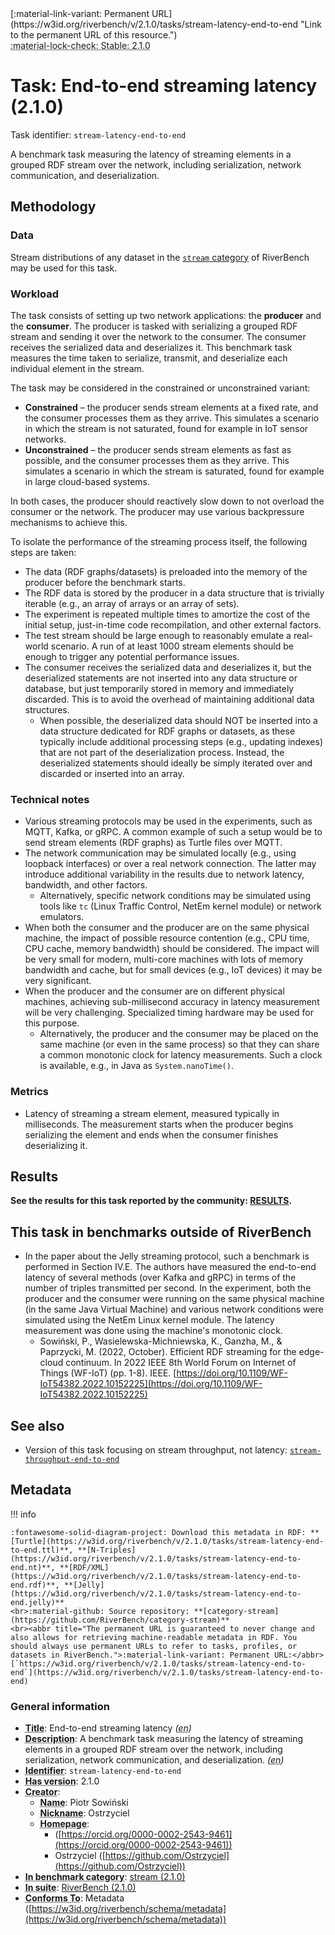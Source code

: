 <div markdown class="rb-top-buttons"><div markdown>[:material-link-variant: Permanent URL](https://w3id.org/riverbench/v/2.1.0/tasks/stream-latency-end-to-end "Link to the permanent URL of this resource.")</div><div markdown><abbr title="This page corresponds to a stable release of RiverBench, so it cannot be edited. If you want to edit this page, go to the development version by selecting 'dev' from the version selector in the top navigation bar.">:material-lock-check: Stable: 2.1.0</abbr></div></div>

# Task: End-to-end streaming latency (2.1.0)

Task identifier: `stream-latency-end-to-end`

A benchmark task measuring the latency of streaming elements in a grouped RDF stream over the network, including serialization, network communication, and deserialization.

## Methodology

### Data

Stream distributions of any dataset in the [`stream` category](../../categories/stream/index.md) of RiverBench may be used for this task.

### Workload

The task consists of setting up two network applications: the **producer** and the **consumer**. The producer is tasked with serializing a grouped RDF stream and sending it over the network to the consumer. The consumer receives the serialized data and deserializes it. This benchmark task measures the time taken to serialize, transmit, and deserialize each individual element in the stream.

The task may be considered in the constrained or unconstrained variant:

- **Constrained** – the producer sends stream elements at a fixed rate, and the consumer processes them as they arrive. This simulates a scenario in which the stream is not saturated, found for example in IoT sensor networks.
- **Unconstrained** – the producer sends stream elements as fast as possible, and the consumer processes them as they arrive. This simulates a scenario in which the stream is saturated, found for example in large cloud-based systems.

In both cases, the producer should reactively slow down to not overload the consumer or the network. The producer may use various backpressure mechanisms to achieve this.

To isolate the performance of the streaming process itself, the following steps are taken:

- The data (RDF graphs/datasets) is preloaded into the memory of the producer before the benchmark starts.
- The RDF data is stored by the producer in a data structure that is trivially iterable (e.g., an array of arrays or an array of sets).
- The experiment is repeated multiple times to amortize the cost of the initial setup, just-in-time code recompilation, and other external factors.
- The test stream should be large enough to reasonably emulate a real-world scenario. A run of at least 1000 stream elements should be enough to trigger any potential performance issues.
- The consumer receives the serialized data and deserializes it, but the deserialized statements are not inserted into any data structure or database, but just temporarily stored in memory and immediately discarded. This is to avoid the overhead of maintaining additional data structures.
    - When possible, the deserialized data should NOT be inserted into a data structure dedicated for RDF graphs or datasets, as these typically include additional processing steps (e.g., updating indexes) that are not part of the deserialization process. Instead, the deserialized statements should ideally be simply iterated over and discarded or inserted into an array.

### Technical notes

- Various streaming protocols may be used in the experiments, such as MQTT, Kafka, or gRPC. A common example of such a setup would be to send stream elements (RDF graphs) as Turtle files over MQTT.
- The network communication may be simulated locally (e.g., using loopback interfaces) or over a real network connection. The latter may introduce additional variability in the results due to network latency, bandwidth, and other factors.
    - Alternatively, specific network conditions may be simulated using tools like `tc` (Linux Traffic Control, NetEm kernel module) or network emulators.
- When both the consumer and the producer are on the same physical machine, the impact of possible resource contention (e.g., CPU time, CPU cache, memory bandwidth) should be considered. The impact will be very small for modern, multi-core machines with lots of memory bandwidth and cache, but for small devices (e.g., IoT devices) it may be very significant.
- When the producer and the consumer are on different physical machines, achieving sub-millisecond accuracy in latency measurement will be very challenging. Specialized timing hardware may be used for this purpose.
    - Alternatively, the producer and the consumer may be placed on the same machine (or even in the same process) so that they can share a common monotonic clock for latency measurements. Such a clock is available, e.g., in Java as `System.nanoTime()`.

### Metrics

- Latency of streaming a stream element, measured typically in milliseconds. The measurement starts when the producer begins serializing the element and ends when the consumer finishes deserializing it.

## Results

**See the results for this task reported by the community: [RESULTS](results.md).**

## This task in benchmarks outside of RiverBench

- In the paper about the Jelly streaming protocol, such a benchmark is performed in Section IV.E. The authors have measured the end-to-end latency of several methods (over Kafka and gRPC) in terms of the number of triples transmitted per second. In the experiment, both the producer and the consumer were running on the same physical machine (in the same Java Virtual Machine) and various network conditions were simulated using the NetEm Linux kernel module. The latency measurement was done using the machine's monotonic clock.
    - Sowiński, P., Wasielewska-Michniewska, K., Ganzha, M., & Paprzycki, M. (2022, October). Efficient RDF streaming for the edge-cloud continuum. In 2022 IEEE 8th World Forum on Internet of Things (WF-IoT) (pp. 1-8). IEEE. [https://doi.org/10.1109/WF-IoT54382.2022.10152225](https://doi.org/10.1109/WF-IoT54382.2022.10152225)

## See also

- Version of this task focusing on stream throughput, not latency: [`stream-throughput-end-to-end`](../stream-throughput-end-to-end/index.md)


## Metadata



!!! info

    :fontawesome-solid-diagram-project: Download this metadata in RDF: **[Turtle](https://w3id.org/riverbench/v/2.1.0/tasks/stream-latency-end-to-end.ttl)**, **[N-Triples](https://w3id.org/riverbench/v/2.1.0/tasks/stream-latency-end-to-end.nt)**, **[RDF/XML](https://w3id.org/riverbench/v/2.1.0/tasks/stream-latency-end-to-end.rdf)**, **[Jelly](https://w3id.org/riverbench/v/2.1.0/tasks/stream-latency-end-to-end.jelly)**
    <br>:material-github: Source repository: **[category-stream](https://github.com/RiverBench/category-stream)**
    <br><abbr title="The permanent URL is guaranteed to never change and also allows for retrieving machine-readable metadata in RDF. You should always use permanent URLs to refer to tasks, profiles, or datasets in RiverBench.">:material-link-variant: Permanent URL:</abbr> [`https://w3id.org/riverbench/v/2.1.0/tasks/stream-latency-end-to-end`](https://w3id.org/riverbench/v/2.1.0/tasks/stream-latency-end-to-end)



### General information

- **<abbr title="A name given to the resource.">Title</abbr>**: End-to-end streaming latency _(<abbr title="English">en</abbr>)_
- **<abbr title="An account of the resource.">Description</abbr>**: A benchmark task measuring the latency of streaming elements in a grouped RDF stream over the network, including serialization, network communication, and deserialization. _(<abbr title="English">en</abbr>)_
- **<abbr title="An unambiguous reference to the resource within a given context.">Identifier</abbr>**: `stream-latency-end-to-end`
- **<abbr title="Version tag of an artifact">Has version</abbr>**: 2.1.0
- **<abbr title="An entity responsible for making the resource.">Creator</abbr>**: 
    - **<abbr title="A name for some thing.">Name</abbr>**: Piotr Sowiński
    - **<abbr title="A short informal nickname characterising an agent (includes login identifiers, IRC and other chat nicknames).">Nickname</abbr>**: Ostrzyciel
    - **<abbr title="This axiom needed so that Protege loads DCAT2 without errors.">Homepage</abbr>**:     
        -  ([https://orcid.org/0000-0002-2543-9461](https://orcid.org/0000-0002-2543-9461))
        - Ostrzyciel ([https://github.com/Ostrzyciel](https://github.com/Ostrzyciel))
- **<abbr title="Indicates that the subject (either a task or a profile) is in benchmark category. This property is functional (each task/profile must be in exactly one benchmark category).">In benchmark category</abbr>**: [stream (2.1.0)](https://w3id.org/riverbench/v/2.1.0/categories/stream)
- **<abbr title="Indicates the benchmark suite to which a dataset or profile belongs">In suite</abbr>**: [RiverBench (2.1.0)](https://w3id.org/riverbench/v/2.1.0)
- **<abbr title="An established standard to which the described resource conforms.">Conforms To</abbr>**: Metadata ([https://w3id.org/riverbench/schema/metadata](https://w3id.org/riverbench/schema/metadata))

